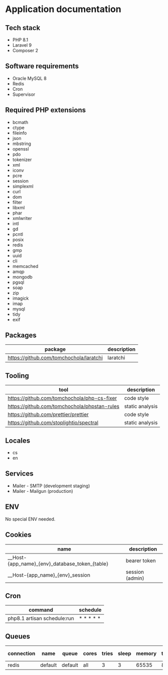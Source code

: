 # Application documentation

## Tech stack

- PHP 8.1
- Laravel 9
- Composer 2

## Software requirements

- Oracle MySQL 8
- Redis
- Cron
- Supervisor

## Required PHP extensions

- bcmath
- ctype
- fileinfo
- json
- mbstring
- openssl
- pdo
- tokenizer
- xml
- iconv
- pcre
- session
- simplexml
- curl
- dom
- filter
- libxml
- phar
- xmlwriter
- intl
- gd
- pcntl
- posix
- redis
- gmp
- uuid
- cli
- memcached
- amqp
- mongodb
- pgsql
- soap
- zip
- imagick
- imap
- mysql
- tidy
- exif

## Packages

| package                                 | description |
| --------------------------------------- | ----------- |
| https://github.com/tomchochola/laratchi | laratchi    |

## Tooling

| tool                                         | description     |
| -------------------------------------------- | --------------- |
| https://github.com/tomchochola/php-cs-fixer  | code style      |
| https://github.com/tomchochola/phpstan-rules | static analysis |
| https://github.com/prettier/prettier         | code style      |
| https://github.com/stoplightio/spectral      | static analysis |

## Locales

- cs
- en

## Services

- Mailer - SMTP (development staging)
- Mailer - Mailgun (production)

## ENV

No special ENV needed.

## Cookies

| name                                                | description     |
| --------------------------------------------------- | --------------- |
| \_\_Host-{app_name}\_{env}\_database_token\_{table} | bearer token    |
| \_\_Host-{app_name}\_{env}\_session                 | session (admin) |

## Cron

| command                     | schedule       |
| --------------------------- | -------------- |
| php8.1 artisan schedule:run | \* \* \* \* \* |

## Queues

| connection | name    | queue   | cores | tries | sleep | memory | timeout | max time | backoff | max jobs |
| ---------- | ------- | ------- | ----- | ----- | ----- | ------ | ------- | -------- | ------- | -------- |
| redis      | default | default | all   | 3     | 3     | 65535  | 86400   | 86400    | 3600    | 1000     |
